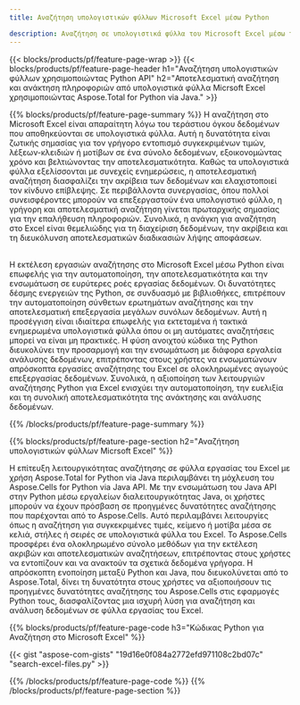 ```yaml
---
title: Αναζήτηση υπολογιστικών φύλλων Microsoft Excel μέσω Python 

description: Αναζήτηση σε υπολογιστικά φύλλα του Microsoft Excel μέσω της εφαρμογής Python. Αναζήτηση φύλλων εργασίας στο διαδίκτυο μέσω εφαρμογής.
---
```


{{< blocks/products/pf/feature-page-wrap >}}
{{< blocks/products/pf/feature-page-header h1="Αναζήτηση υπολογιστικών φύλλων χρησιμοποιώντας Python API" h2="Αποτελεσματική αναζήτηση και ανάκτηση πληροφοριών από υπολογιστικά φύλλα Micrsoft Excel χρησιμοποιώντας Aspose.Total for Python via Java." >}}

{{% blocks/products/pf/feature-page-summary %}}
Η αναζήτηση στο Microsoft Excel είναι απαραίτητη λόγω του τεράστιου όγκου δεδομένων που αποθηκεύονται σε υπολογιστικά φύλλα. Αυτή η δυνατότητα είναι ζωτικής σημασίας για τον γρήγορο εντοπισμό συγκεκριμένων τιμών, λέξεων-κλειδιών ή μοτίβων σε ένα σύνολο δεδομένων, εξοικονομώντας χρόνο και βελτιώνοντας την αποτελεσματικότητα. Καθώς τα υπολογιστικά φύλλα εξελίσσονται με συνεχείς ενημερώσεις, η αποτελεσματική αναζήτηση διασφαλίζει την ακρίβεια των δεδομένων και ελαχιστοποιεί τον κίνδυνο επίβλεψης. Σε περιβάλλοντα συνεργασίας, όπου πολλοί συνεισφέροντες μπορούν να επεξεργαστούν ένα υπολογιστικό φύλλο, η γρήγορη και αποτελεσματική αναζήτηση γίνεται πρωταρχικής σημασίας για την επαλήθευση πληροφοριών. Συνολικά, η ανάγκη για αναζήτηση στο Excel είναι θεμελιώδης για τη διαχείριση δεδομένων, την ακρίβεια και τη διευκόλυνση αποτελεσματικών διαδικασιών λήψης αποφάσεων.<br /><br />

Η εκτέλεση εργασιών αναζήτησης στο Microsoft Excel μέσω Python είναι επωφελής για την αυτοματοποίηση, την αποτελεσματικότητα και την ενσωμάτωση σε ευρύτερες ροές εργασίας δεδομένων. Οι δυνατότητες δέσμης ενεργειών της Python, σε συνδυασμό με βιβλιοθήκες, επιτρέπουν την αυτοματοποίηση σύνθετων ερωτημάτων αναζήτησης και την αποτελεσματική επεξεργασία μεγάλων συνόλων δεδομένων. Αυτή η προσέγγιση είναι ιδιαίτερα επωφελής για εκτεταμένα ή τακτικά ενημερωμένα υπολογιστικά φύλλα όπου οι μη αυτόματες αναζητήσεις μπορεί να είναι μη πρακτικές. Η φύση ανοιχτού κώδικα της Python διευκολύνει την προσαρμογή και την ενσωμάτωση με διάφορα εργαλεία ανάλυσης δεδομένων, επιτρέποντας στους χρήστες να ενσωματώνουν απρόσκοπτα εργασίες αναζήτησης του Excel σε ολοκληρωμένες αγωγούς επεξεργασίας δεδομένων. Συνολικά, η αξιοποίηση των λειτουργιών αναζήτησης Python για Excel ενισχύει την αυτοματοποίηση, την ευελιξία και τη συνολική αποτελεσματικότητα της ανάκτησης και ανάλυσης δεδομένων.

{{% /blocks/products/pf/feature-page-summary  %}}

{{% blocks/products/pf/feature-page-section  h2="Αναζήτηση υπολογιστικών φύλλων Micrsoft Excel" %}}

Η επίτευξη λειτουργικότητας αναζήτησης σε φύλλα εργασίας του Excel με χρήση Aspose.Total for Python via Java περιλαμβάνει τη μόχλευση του Aspose.Cells for Python via Java API. Με την ενσωμάτωση του Java API στην Python μέσω εργαλείων διαλειτουργικότητας Java, οι χρήστες μπορούν να έχουν πρόσβαση σε προηγμένες δυνατότητες αναζήτησης που παρέχονται από το Aspose.Cells. Αυτό περιλαμβάνει λειτουργίες όπως η αναζήτηση για συγκεκριμένες τιμές, κείμενο ή μοτίβα μέσα σε κελιά, στήλες ή σειρές σε υπολογιστικά φύλλα του Excel. Το Aspose.Cells προσφέρει ένα ολοκληρωμένο σύνολο μεθόδων για την εκτέλεση ακριβών και αποτελεσματικών αναζητήσεων, επιτρέποντας στους χρήστες να εντοπίζουν και να ανακτούν τα σχετικά δεδομένα γρήγορα. Η απρόσκοπτη ενοποίηση μεταξύ Python και Java, που διευκολύνεται από το Aspose.Total, δίνει τη δυνατότητα στους χρήστες να αξιοποιήσουν τις προηγμένες δυνατότητες αναζήτησης του Aspose.Cells στις εφαρμογές Python τους, διασφαλίζοντας μια ισχυρή λύση για αναζήτηση και ανάλυση δεδομένων σε φύλλα εργασίας του Excel.

{{% blocks/products/pf/feature-page-code h3="Κώδικας Python για Αναζήτηση στο Microsoft Excel" %}}

{{< gist "aspose-com-gists" "19d16e0f084a2772efd971108c2bd07c" "search-excel-files.py" >}}

{{% /blocks/products/pf/feature-page-code  %}}
{{% /blocks/products/pf/feature-page-section %}}